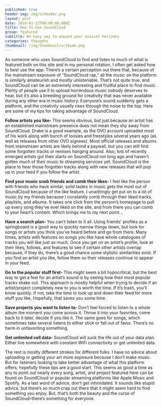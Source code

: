 ```yaml
---
published: true
header-img: img/scheader.png
layout: post
date: 2018-01-22T00:00:00.000Z
title: How To Use SoundCloud
group: featured
subtitle: An easy way to expand your musical horizons
categories: thoughts
thumbnail: /img/thumbnail/scthumb.png
---
```

<p>As someone who uses SoundCloud to find and listen to much of what is featured both on this site and in my personal rotation, I often get asked how to best use the app. There&rsquo;s a certain perception out there that, because of the mainstream exposure of &ldquo;SoundCloud rap,&rdquo; all the music on the platform is similarly amateurish and mostly unlistenable. That&rsquo;s not quite true, and SoundCloud can be an extremely interesting and fruitful place to find music. Plenty of people use it to upload horrendous music nobody deserves to hear, but it&rsquo;s also a breeding ground for creativity that was never available during any other era in music history. Everyone&rsquo;s sound suddenly gets a platform, and the creativity usually rises through the noise to the top. Here are some of my tips for taking advantage of SoundCloud.</p>
<p><strong>Follow artists you like- </strong>This seems obvious, but just because an artist has an established mainstream presence does not mean they shy away from SoundCloud. Drake is a good example, as the OVO account uploaded most of his work along with bunch of loosies and freestyles several years ago (as well as releases from other OVO signees). Most official releases and albums from mainstream artists are likely behind a paywall, but you can still find some forgotten tracks or remixes hanging around. Also, lots of recently emerged artists got their starts on SoundCloud not long ago and haven&rsquo;t gotten much of their music to streaming services yet. SoundCloud is the place to hear those forgotten tracks along with new releases that will pop up in your feed if you follow the artist.</p>
<p><strong>Find your music snob friends and comb their likes- </strong>I feel like the person with friends who have similar, solid tastes in music gets the most out of SoundCloud because of the like feature. I unwittingly get put on to a lot of music by my friends because I constantly comb through their liked tracks, playlists, and albums. It takes one click from the person&rsquo;s homepage to pull up every song they&rsquo;ve ever liked on the site, and from there you can comb to your heart&rsquo;s content. Which brings me to my next point&hellip;</p>
<p><strong>Have a search plan- </strong>You can&rsquo;t listen to it all. Using friends&rsquo; profiles as a springboard is a good way to quickly narrow things down, but look for songs or artists you think you&rsquo;ve heard before and go from there. Many times, artists with features on songs you like have whole catalogues of tracks you will like just as much. Once you get on an artist&rsquo;s profile, look at their likes, follows, and features to see if certain other artists overlap because, if they do, there&rsquo;s a good chance some stylistic similarities exist. If you find an artist you like, follow them so their releases continue to appear in your feed.</p>
<p><strong>Go to the popular stuff first- </strong>This might seem a bit hypocritical, but the best way to get a feel for an artist&rsquo;s sound is by seeing how their most popular tracks shake out. This approach is mostly helpful when trying to decide if an artist/project completely new to you is worth the time. If it&rsquo;s trash, you&rsquo;ll know quickly. If not, take the time to look up and down their feed for more stuff you like, Hopefully, that saves you some time.</p>
<p><strong>Save projects you want to listen to- </strong>Don&rsquo;t feel forced to listen to a whole album the moment you come across it. Throw it into your favorites, come back to it later, decide if you like it. The same goes for songs, which sometimes take several listens to either stick or fall out of favor. There&rsquo;s no harm in unfavoriting something.</p>
<p><strong>Get unlimited cell data- </strong>SoundCloud will suck the life out of your data plan. Either live somewhere with constant WiFi connectivity or get unlimited data.</p>
<p>The rest is mostly different strokes for different folks. I have no advice about uploading or getting your art more exposure because I don&rsquo;t make music. But for listeners looking to take better advantage of what this platform offers, hopefully these tips are a good start. This seems as good a time as any to point out nearly every song, artist, and project featured here can be found on SoundCloud or popular streaming platforms like Apple Music and Spotify. As a last word of advice, don&rsquo;t get intimidated. It sounds like stupid advice, but there&rsquo;s so much crap out there that it might seem hard to find something you enjoy. But, that&rsquo;s both the beauty and the curse of SoundCloud&ndash;there&rsquo;s something for everyone.</p>
<p>&nbsp;</p>
